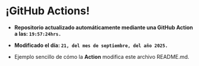 # ¡GitHub Actions!
* **Repositorio actualizado automáticamente mediante una GitHub Action a las: `19:57:24hrs.`**
* **Modificado el día: `21, del mes de septiembre, del año 2025.`**

* Ejemplo sencillo de cómo la **Action** modifica este archivo README.md.
